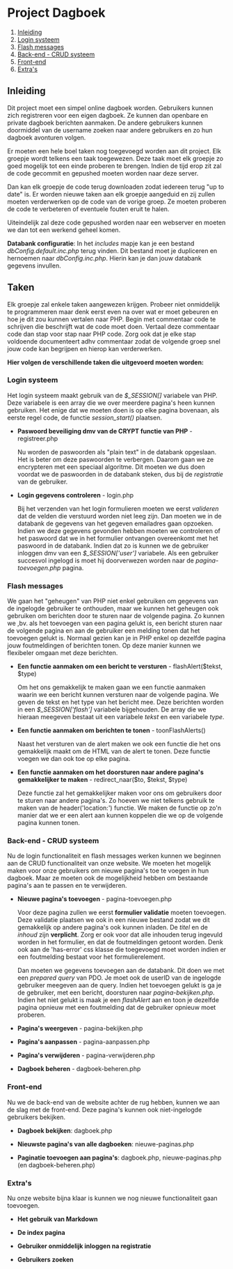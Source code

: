 # Project Dagboek

1. [Inleiding](#inleiding)
2. [Login systeem](#login-systeem)
3. [Flash messages](#flash-messages)
4. [Back-end - CRUD systeem](#back-end---crud-systeem)
5. [Front-end](#front-end)
6. [Extra's](#extras)

## Inleiding

Dit project moet een simpel online dagboek worden. Gebruikers kunnen zich registreren voor een eigen dagboek. Ze kunnen dan openbare en private dagboek berichten aanmaken. De andere gebruikers kunnen doormiddel van de username zoeken naar andere gebruikers en zo hun dagboek avonturen volgen. 

Er moeten een hele boel taken nog toegevoegd worden aan dit project. Elk groepje wordt telkens een taak toegewezen. Deze taak moet elk groepje zo goed mogelijk tot een einde proberen te brengen. Indien de tijd erop zit zal de code gecommit en gepushed moeten worden naar deze server. 

Dan kan elk groepje de code terug downloaden zodat iedereen terug "up to date" is. Er worden nieuwe taken aan elk groepje aangeduid en zij zullen moeten verderwerken op de code van de vorige groep. Ze moeten proberen de code te verbeteren of eventuele fouten eruit te halen.
 
Uiteindelijk zal deze code gepushed worden naar een webserver en moeten we dan tot een werkend geheel komen.

**Databank configuratie**: In het *includes* mapje kan je een bestand *dbConfig.default.inc.php* terug vinden. Dit bestand moet je dupliceren en hernoemen naar *dbConfig.inc.php*. Hierin kan je dan jouw databank gegevens invullen.

## Taken

Elk groepje zal enkele taken aangewezen krijgen. Probeer niet onmiddelijk te programmeren maar denk eerst even na over wat er moet gebeuren en hoe je dit zou kunnen vertalen naar PHP. Begin met commentaar code te schrijven die beschrijft wat de code moet doen. Vertaal deze commentaar code dan stap voor stap naar PHP code. Zorg ook dat je elke stap voldoende documenteert adhv commentaar zodat de volgende groep snel jouw code kan begrijpen en hierop kan verderwerken.

**Hier volgen de verschillende taken die uitgevoerd moeten worden:**

### Login systeem

Het login systeem maakt gebruik van de *$_SESSION[]* variabele van PHP. Deze variabele is een array die we over meerdere pagina's heen kunnen gebruiken. Het enige dat we moeten doen is op elke pagina bovenaan, als eerste regel code, de functie *session_start()* plaatsen.

- **Paswoord beveiliging dmv van de CRYPT functie van PHP** - registreer.php

  Nu worden de paswoorden als "plain text" in de databank opgeslaan. Het is beter om deze paswoorden te verbergen. Daarom gaan we ze encrypteren met een speciaal algoritme. Dit moeten we dus doen voordat we de paswoorden in de databank steken, dus bij de *registratie* van de gebruiker.

- **Login gegevens controleren** - login.php

  Bij het verzenden van het login formulieren moeten we eerst *valideren* dat de velden die verstuurd worden niet leeg zijn. Dan moeten we in de databank de gegevens van het gegeven emailadres gaan opzoeken. Indien we deze gegevens gevonden hebben moeten we controleren of het paswoord dat we in het formulier ontvangen overeenkomt met het paswoord in de databank. Indien dat zo is kunnen we de gebruiker inloggen dmv van een *$_SESSION['user']* variabele. Als een gebruiker succesvol ingelogd is moet hij doorverwezen worden naar de *pagina-toevoegen.php* pagina.

### Flash messages

We gaan het "geheugen" van PHP niet enkel gebruiken om gegevens van de ingelogde gebruiker te onthouden, maar we kunnen het geheugen ook gebruiken om berichten door te sturen naar de volgende pagina. Zo kunnen we ,bv. als het toevoegen van een pagina gelukt is, een bericht sturen naar de volgende pagina en aan de gebruiker een melding tonen dat het toevoegen gelukt is. Normaal gezien kan je in PHP enkel op dezelfde pagina jouw foutmeldingen of berichten tonen. Op deze manier kunnen we flexibeler omgaan met deze berichten.

- **Een functie aanmaken om een bericht te versturen** - flashAlert($tekst, $type)

  Om het ons gemakkelijk te maken gaan we een functie aanmaken waarin we een bericht kunnen versturen naar de volgende pagina. We geven de tekst en het type van het bericht mee. Deze berichten worden in een *$_SESSION['flash']* variabele bijgehouden. De array die we hieraan meegeven bestaat uit een variabele *tekst* en een variabele *type*.

- **Een functie aanmaken om berichten te tonen** - toonFlashAlerts()

  Naast het versturen van de alert maken we ook een functie die het ons gemakkelijk maakt om de HTML van de alert te tonen. Deze functie voegen we dan ook toe op elke pagina.

- **Een functie aanmaken om het doorsturen naar andere pagina's gemakkelijker te maken** - redirect_naar($to, $tekst, $type) 

  Deze functie zal het gemakkelijker maken voor ons om gebruikers door te sturen naar andere pagina's. Zo hoeven we niet telkens gebruik te maken van de header('location:') functie. We maken de functie op zo'n manier dat we er een alert aan kunnen koppelen die we op de volgende pagina kunnen tonen.

### Back-end - CRUD systeem

Nu de login functionaliteit en flash messages werken kunnen we beginnen aan de CRUD functionaliteit van onze website. We moeten het mogelijk maken voor onze gebruikers om nieuwe pagina's toe te voegen in hun dagboek. Maar ze moeten ook de mogelijkheid hebben om bestaande pagina's aan te passen en te verwijderen. 

- **Nieuwe pagina's toevoegen** - pagina-toevoegen.php

  Voor deze pagina zullen we eerst **formulier validatie** moeten toevoegen. Deze validatie plaatsen we ook in een nieuwe bestand zodat we dit gemakkelijk op andere pagina's ook kunnen inladen. De *titel* en de *inhoud* zijn **verplicht**. Zorg er ook voor dat alle inhouden terug ingevuld worden in het formulier, en dat de foutmeldingen getoont worden. Denk ook aan de 'has-error' css klasse die toegevoegd moet worden indien er een foutmelding bestaat voor het formulierelement.

  Dan moeten we gegevens toevoegen aan de databank. Dit doen we met een *prepared query* van PDO. Je moet ook de userID van de ingelogde gebruiker meegeven aan de query. Indien het toevoegen gelukt is ga je de gebruiker, met een bericht, doorsturen naar *pagina-bekijken.php*. Indien het niet gelukt is maak je een *flashAlert* aan en toon je dezelfde pagina opnieuw met een foutmelding dat de gebruiker opnieuw moet proberen.

- **Pagina's weergeven** - pagina-bekijken.php

- **Pagina's aanpassen** - pagina-aanpassen.php

- **Pagina's verwijderen** - pagina-verwijderen.php

- **Dagboek beheren** - dagboek-beheren.php

### Front-end

Nu we de back-end van de website achter de rug hebben, kunnen we aan de slag met de front-end. Deze pagina's kunnen ook niet-ingelogde gebruikers bekijken.

- **Dagboek bekijken**: dagboek.php

- **Nieuwste pagina's van alle dagboeken**: nieuwe-paginas.php

- **Paginatie toevoegen aan pagina's**: dagboek.php, nieuwe-paginas.php (en dagboek-beheren.php)

### Extra's

Nu onze website bijna klaar is kunnen we nog nieuwe functionaliteit gaan toevoegen. 

- **Het gebruik van Markdown**

- **De index pagina**

- **Gebruiker onmiddelijk inloggen na registratie**

- **Gebruikers zoeken**